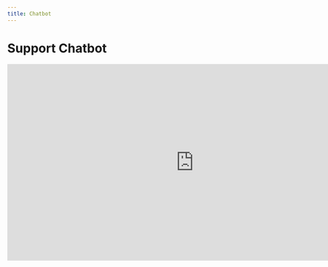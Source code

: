 ```yaml
---
title: Chatbot
---
```

# Support Chatbot
<iframe
	src="https://dd09153-suptbot.hf.space"
	frameborder="0"
	width="850"
	height="450"
></iframe>


